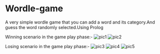 # Wordle-game
A very simple wordle game that you can add a word and its category.And guess the word randomly selected.Using Prolog

Winning scenario in the game play phase:-
![pic1](https://user-images.githubusercontent.com/102426735/236138601-ca0cab2b-c6f3-4317-9a24-7147b4e03a4f.png)
![pic2](https://user-images.githubusercontent.com/102426735/236138608-20482dac-581f-4b9f-9653-29c2594c3379.png)

Losing scenario in the game play phase:-
![pic3](https://user-images.githubusercontent.com/102426735/236138615-f641e67b-322b-43f1-8a7a-7d44bccd26ab.png)
![pic4](https://user-images.githubusercontent.com/102426735/236138619-3ed9bafe-417b-4dec-a11e-43f614a26865.png)
![pic5](https://user-images.githubusercontent.com/102426735/236138626-b38cec3c-0da4-4883-ac21-c76773b9ea56.png)
